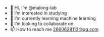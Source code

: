 - 👋 Hi, I’m @malong-lab
- 👀 I’m interested in studying
- 🌱 I’m currently learning machine learning
- 💞️ I’m looking to collaborate on 
- 📫 How to reach me 2660628113@qq.com

<!---
dipkl/dipkl is a ✨ special ✨ repository because its `README.md` (this file) appears on your GitHub profile.
You can click the Preview link to take a look at your changes.
--->
